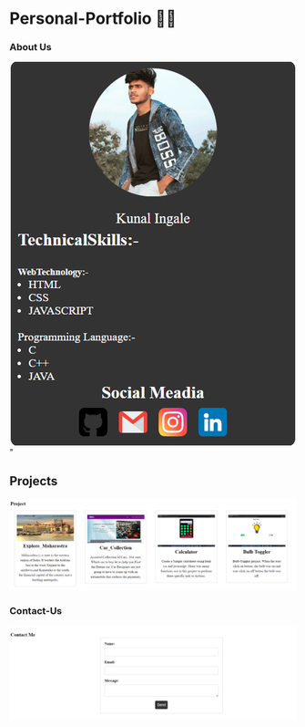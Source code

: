 # Personal-Portfolio 👨‍💻

### About Us

![Alt text](<About Us.png>)"
<br/>

## Projects
![projects ](<projects.png>)

### Contact-Us

![contact](<contact-us.png>)
